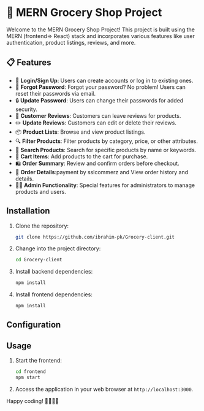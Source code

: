 # 🛒 MERN Grocery Shop Project

Welcome to the MERN Grocery Shop Project! This project is built using the MERN (frontend=> React) stack and incorporates various features like user authentication, product listings, reviews, and more.

## 📋 Features

- 🚀 **Login/Sign Up**: Users can create accounts or log in to existing ones.
- 🔐 **Forgot Password**: Forgot your password? No problem! Users can reset their passwords via email.
- 🔒 **Update Password**: Users can change their passwords for added security.
- 📝 **Customer Reviews**: Customers can leave reviews for products.
- ✏️ **Update Reviews**: Customers can edit or delete their reviews.
- 📦 **Product Lists**: Browse and view product listings.
- 🔍 **Filter Products**: Filter products by category, price, or other attributes.
- 🔎 **Search Products**: Search for specific products by name or keywords.
- 🛒 **Cart Items**: Add products to the cart for purchase.
- 🛍️ **Order Summary**: Review and confirm orders before checkout.
- 📄 **Order Details**:payment by sslcommerz and View order history and details.
- 👨‍💼 **Admin Functionality**: Special features for administrators to manage products and users.

## Installation

1. Clone the repository:

   ```bash
   git clone https://github.com/ibrahim-pk/Grocery-client.git
   ```

2. Change into the project directory:

   ```bash
   cd Grocery-client
   ```

3. Install backend dependencies:

   ```bash
   npm install
   ```

4. Install frontend dependencies:

   ```bash
   npm install
   ```

## Configuration



## Usage


1. Start the frontend:

   ```bash
   cd frontend
   npm start
   ```

2. Access the application in your web browser at `http://localhost:3000`.


Happy coding! 👩‍💻👨‍💻
